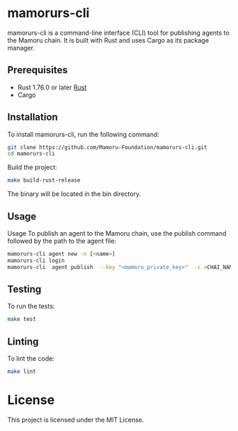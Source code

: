# mamorurs-cli
mamorurs-cli is a command-line interface (CLI) tool for publishing agents to the Mamoru chain. It is built with Rust and uses Cargo as its package manager.  


## Prerequisites
- Rust 1.76.0 or later [Rust](https://www.rust-lang.org/tools/install)
- Cargo

## Installation

To install mamorurs-cli, run the following command:

```bash
git clone https://github.com/Mamoru-Foundation/mamorurs-cli.git
cd mamorurs-cli
```

Build the project:

```bash 
make build-rust-release
```

The binary will be located in the bin directory.

## Usage

Usage
To publish an agent to the Mamoru chain, use the publish command followed by the path to the agent file:

```bash 
mamorurs-cli agent new -n [<name>]
mamorurs-cli login 
mamorurs-cli  agent publish  --key "<mamoru_private_key>"  -c <CHAI_NAME> /path/to/agent_dir/
``` 

## Testing
To run the tests:

```bash
make test
```

## Linting
To lint the code:

```bash
make lint
```

# License
This project is licensed under the MIT License.
